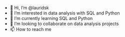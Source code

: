 - 👋 Hi, I’m @lauridsk
- 👀 I’m interested in data analysis with SQL and Python
- 🌱 I’m currently learning SQL and Python
- 💞️ I’m looking to collaborate on data analysis projects
- 📫 How to reach me 

<!---
lauridsk/lauridsk is a ✨ special ✨ repository because its `README.md` (this file) appears on your GitHub profile.
You can click the Preview link to take a look at your changes.
--->
